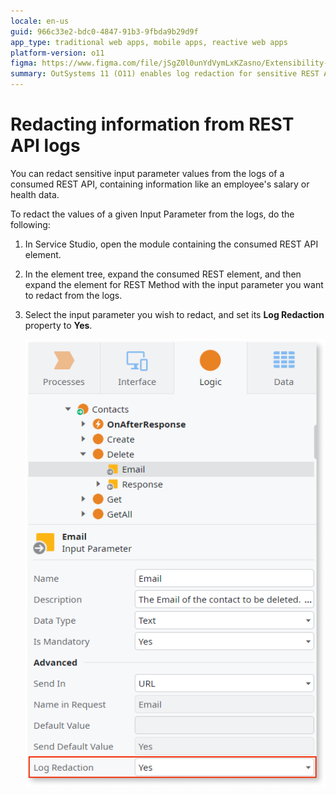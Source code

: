 ```yaml
---
locale: en-us
guid: 966c33e2-bdc0-4847-91b3-9fbda9b29d9f
app_type: traditional web apps, mobile apps, reactive web apps
platform-version: o11
figma: https://www.figma.com/file/jSgZ0l0unYdVymLxKZasno/Extensibility-and-Integration?type=design&node-id=410%3A99&mode=design&t=187UAgmZTPxcY0ZG-1
summary: OutSystems 11 (O11) enables log redaction for sensitive REST API input parameters.
---
```

# Redacting information from REST API logs

You can redact sensitive input parameter values from the logs of a consumed
REST API, containing information like an employee's salary or health data.

To redact the values of a given Input Parameter from the logs, do the
following:

1. In Service Studio, open the module containing the consumed REST API element.

1. In the element tree, expand the consumed REST element, and then expand the
   element for REST Method with the input parameter you want to redact from the
   logs.

1. Select the input parameter you wish to redact, and set its **Log Redaction**
   property to **Yes**.

    ![Screenshot showing how to set the Log Redaction property to Yes for an input parameter in Service Studio](images/redact-logs-property-ss.png "Setting Log Redaction Property in Service Studio")
